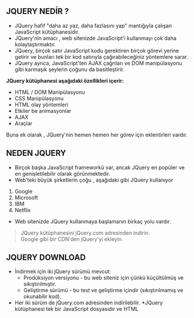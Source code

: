 ﻿
## JQUERY NEDİR ?

* JQuery hafif "daha az yaz, daha fazlasını yap" mantığıyla çalışan JavaScript kütüphanesidir.
* JQuery'nin amacı , web sitenizde JavaScript'i kullanmayı çok daha kolaylaştırmaktır.
* JQuery, birçok satır JavaScript kodu gerektiren birçok görevi yerine getirir ve bunları tek bir kod satırıyla çağırabileceğiniz yöntemlere sarar.
* JQuery ayrıca, JavaScript'ten AJAX çağrıları ve DOM manipülasyonu gibi karmaşık şeylerin çoğunu da basitleştirir.

**JQuery kütüphanesi aşağıdaki özellikleri içerir:**

 *  HTML / DOM Manipülasyonu 
 *  CSS Manipülasyonu
 *  HTML olay yöntemleri
 *  Etkiler be animasyonlar
 *  AJAX
 *  Araçlar

Buna ek olarak , JQuery'nin hemen hemen her görev için eklentirleri vardır.

## NEDEN JQUERY

* Birçok başka JavaScript frameworkü var, ancak JQuery en popüler ve en genişletilebilir olarak görünmektedir.
* Web'teki büyük şirketlerin çoğu , aşağıdaki gibi JQuery kullanıyor
 1. Google
 1. Microsoft
 1. IBM
 1. Netflix

* Web sitenizde JQuery kullanmaya başlamanın birkaç yolu vardır.
> JQuery kütüphanesini jQuery.com adresinden indirin.                                                      
> Google gibi bir CDN'den jQuery'yi ekleyin.

## JQUERY DOWNLOAD 

* İndirmek için iki jQuery sürümü mevcut:                                                                                              
     - Prodüksiyon versiyonu - bu web siteniz için çünkü küçültülmüş ve sıkıştırılmıştır.                                                            
     - Geliştirme sürümü - bu test ve geliştirme içindir (sıkıştırılmamış ve okunabilir kod),
* Her iki sürüm de jQuery.com adresinden indirilebilir. 
*JQuery kütüphanesi tek bir JavaScript dosyasıdır ve HTML <script> etiketiyle kullanılır.
* <script> etiketinin <head> bölümünün içinde olması gerektiğine dikkat edin.
* <script> etiketinin içinde artol type= "text/ javascript" komutuna gerek yoktur.
* HTMl5'te bu gerekli değildir. JavaSciprt , HTML%'teki ve tüm modern tarayıcılardak, varsayılan komut dosyası dilidir.
* JQuery'i kendiniz indirmek ve barındırmak istemiyorsanız, bir CDN^'den (İçerik Dağıtım Ağı) ekleyebilirsiniz.                                  
* `<script src="https://ajax.googleapis.com/ajax/libs/jquery/3.6.0/jquery.min.js"></scirpt> `   ---> (**Google**)
* `<script src="https://ajaxaspnetcdn.com/ajax/jQeury/jquery-3.6.0.min.js></script>" `    ---> (**Microsoft**)


## NEDEN CDN ?
 * Birçok kullanıcı Google veya Microsoft'tan JQuery'i indirdi. Sonuç olarak, sitenizi ziyaret ettiklerinde önbellekten yüklenir ve bu da hızlı yükleme süresi sağlar.
* Ayrıca, çoğu CDN, bir kullanıcı ondan bir dosya istediğinde, kendisine en yakın sunucudan sunulmasını ve böylece daha hızlı yüklenmesine olanak sağlar. 

## DOM NEDİR?
 
 Document Object Model (DOM) ile İlgili Temel Kavramlar
Document Object Model içeriklerini incelerken karşınıza çoğu zaman belge, nesne, ‘’çağrılmak’’gibi kavramlar çıkacak. İçeriğin en keyifli kısımlarına geçmeden önce bu kelimelerin ne anlama geldiğini netleştirelim.
 
 
 
 ![resim_2022-04-26_152306287](https://user-images.githubusercontent.com/97258275/165299009-899b65f6-083e-437e-b730-aab813b08fa0.png)

 
 
* **Belge**: Document Object Model’de belge, HTML kodu ile hazırladığınız sayfanın ta kendisidir.
* **Nesne**: Document Object Model’de nesne, HTML kodu ile hazırladığınız sayfanın içine yerleştirilen öğelerin her biridir.
* **Çağrılmak**: Bir kod parçacığında herhangi bir komutun aktif edilebilmesi için DOM ağacı içerisinde nesnelerin hiyerarşik bir sıra izlenerek çağrılması gerekir. Bu  sırada önce doküman, ardından ‘’root element’’, ardından element sırasıyla ‘’çağrılır’’. Çağrılmak, işlev göstermesi için aktif edilmek anlamına gelir.
* **DOM Düğüm Ağacı (DOM Node Tree)**: DOM yapısının hiyerarşik bir ilişki içerisinde belge ve nesneleri birbirine bağladığı yapıdır. Bu yapı içerisinde Document, DocumentType, DocumentFragment, Element, Text, ProcessingInstruction, Comment gibi nesnelerin tümü bulunur ve düğümler halinde birbirine bağlanır. Ağacın her bir düğümünde düğümün türü ve bu düğüm ile izin verilen alt öğeler bulunur. Bu da hiyerarşik yapı ile erişilebilecek alanları ayırır. DOM Düğüm Ağacı, kaynak öğenin ne olduğuna göre çeşitli isimler alabilir. Örneğin kaynak (root) öğe eğer bir Document elementi ise, ağaç ‘’Document Tree’’ olarak kavramsallaştırılır. Eğer kaynak (root) element ‘’Shadow’’ ise, ağaç ‘’Shadow Tree’’ olarak kavramsallaştırılır.
* **DOM Metotları**: DOM ile gerçekleştirebileceğiniz eylemlere metot adı verilir. Örneğin HTML öğeleri üzerinde yapabileceğiniz işlemlerin her biri birer metottur.              
  https://ozllmozdmrr.medium.com/javascript-html-dom-439c508c6018  ---> Medium' da daha açıklayıcı bir anlatım mevcut.
 
 
## jQuery'de DOM
jQuery kullanarak HTML elementlerini daha kolay manipüle edebilirsiniz. Örnek olarak JavaScript kullanarak bir elementi ID'sine göre almanın jQuery ile farkı aşağıdaki gibidir.                                                                                                           
  ` JavaScript: document.getElementById(id); `                                                               
  `jQuery: $("#id"); `
 
 Gördüğünüz gibi jQuery'de bir elementi seçmek JavaScript'te olduğundan daha kısa ve kolaydır.
